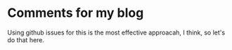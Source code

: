 # Comments for my blog

Using github issues for this is the most effective approacah, I think, so let's do that here.
